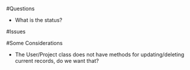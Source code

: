 #Questions
- What is the status?

#Issues

#Some Considerations
- The User/Project class does not have methods for updating/deleting current records, do we want that?
